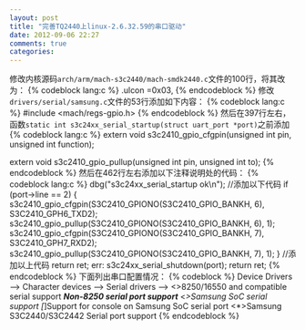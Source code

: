 ```yaml
---
layout: post
title: "完善TQ2440上linux-2.6.32.59的串口驱动"
date: 2012-09-06 22:27
comments: true
categories: 
---
```

修改内核源码``arch/arm/mach-s3c2440/mach-smdk2440.c``文件的100行，将其改为：
{% codeblock lang:c %}
.ulcon =0x03,
{% endcodeblock %}
修改``drivers/serial/samsung.c``文件的53行添加如下内容：
{% codeblock lang:c %}
#include <mach/regs-gpio.h>
{% endcodeblock %}
然后在397行左右，函数``static int s3c24xx_serial_startup(struct uart_port *port)``之前添加
{% codeblock lang:c %}
extern void s3c2410_gpio_cfgpin(unsigned int pin, unsigned int function);

extern void s3c2410_gpio_pullup(unsigned int pin, unsigned int to);
{% endcodeblock %}
然后在462行左右添加以下注释说明处的代码：
{% codeblock lang:c %}
dbg("s3c24xx_serial_startup ok\n");
//添加以下代码
if (port->line == 2) {
    s3c2410_gpio_cfgpin(S3C2410_GPIONO(S3C2410_GPIO_BANKH, 6), S3C2410_GPH6_TXD2);
    s3c2410_gpio_pullup(S3C2410_GPIONO(S3C2410_GPIO_BANKH, 6), 1);
    s3c2410_gpio_cfgpin(S3C2410_GPIONO(S3C2410_GPIO_BANKH, 7), S3C2410_GPH7_RXD2);
    s3c2410_gpio_pullup(S3C2410_GPIONO(S3C2410_GPIO_BANKH, 7), 1);
}
//添加以上代码
return ret;
 err:
s3c24xx_serial_shutdown(port);
return ret;
{% endcodeblock %}
下面列出串口配置情况：
{% codeblock %}
Device Drivers  -->
    Character devices  -->
        Serial drivers  -->
            <>8250/16550 and compatible serial support
              ***Non-8250 serial port support***
            <*>Samsung SoC serial support
            [*]Support for console on Samsung SoC serial port
            <*>Samsung S3C2440/S3C2442 Serial port support
{% endcodeblock %}